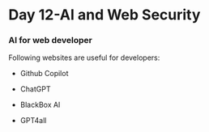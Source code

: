 <h1>Day 12-AI and Web Security </h1>
        <p><h3>AI for web developer</h3></p>
        <p>Following websites are useful for developers:</p>
        <div>
            <ul><li>Github Copilot</li></ul>
            <ul><li>ChatGPT</li></ul>
            <ul><li>BlackBox AI</li></ul>
            <ul><li>GPT4all</li></ul>
        </div>        